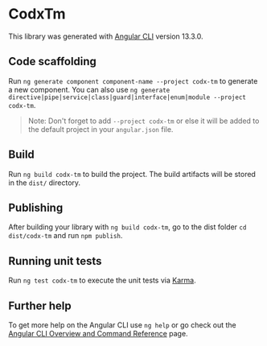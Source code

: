 # CodxTm

This library was generated with [Angular CLI](https://github.com/angular/angular-cli) version 13.3.0.

## Code scaffolding

Run `ng generate component component-name --project codx-tm` to generate a new component. You can also use `ng generate directive|pipe|service|class|guard|interface|enum|module --project codx-tm`.
> Note: Don't forget to add `--project codx-tm` or else it will be added to the default project in your `angular.json` file. 

## Build

Run `ng build codx-tm` to build the project. The build artifacts will be stored in the `dist/` directory.

## Publishing

After building your library with `ng build codx-tm`, go to the dist folder `cd dist/codx-tm` and run `npm publish`.

## Running unit tests

Run `ng test codx-tm` to execute the unit tests via [Karma](https://karma-runner.github.io).

## Further help

To get more help on the Angular CLI use `ng help` or go check out the [Angular CLI Overview and Command Reference](https://angular.io/cli) page.
